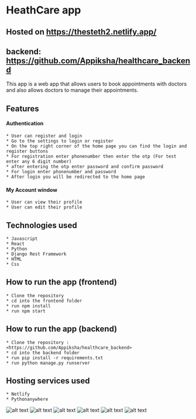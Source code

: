 # HeathCare app

## Hosted on <https://thesteth2.netlify.app/>

## backend: <https://github.com/Appiksha/healthcare_backend>

This app is a web app that allows users to book appointments with doctors and also allows doctors to manage their appointments.

## Features

#### Authentication
    * User can register and login
    * Go to the settings to login or register
    * On the top right corner of the home page you can find the login and register buttons
    * For registration enter phonenumber then enter the otp (For test enter any 6 digit number)
    * after entering the otp enter password and confirm password
    * For login enter phonenumber and password
    * After login you will be redirected to the home page
    
#### My Account window
    * User can view their profile
    * User can edit their profile
  
## Technologies used

    * Javascript
    * React
    * Python
    * Django Rest Framework
    * HTML
    * Css
  
## How to run the app (frontend)
    * Clone the repository
    * cd into the frontend folder
    * run npm install
    * run npm start
  

## How to run the app (backend)
    * Clone the repository : <https://github.com/Appiksha/healthcare_backend>
    * cd into the backend folder
    * run pip install -r requirements.txt
    * run python manage.py runserver

## Hosting services used 
    * Netlify
    * Pythonanywhere



![alt text](https://github.com/Appiksha/healthcare_frontend/blob/master/sampleimages/1.jpeg?raw=true)
![alt text](https://github.com/Appiksha/healthcare_frontend/blob/master/sampleimages/2.jpeg?raw=true)
![alt text](https://github.com/Appiksha/healthcare_frontend/blob/master/sampleimages/3.jpeg?raw=true)
![alt text](https://github.com/Appiksha/healthcare_frontend/blob/master/sampleimages/4.jpeg?raw=true)
![alt text](https://github.com/Appiksha/healthcare_frontend/blob/master/sampleimages/5.jpeg?raw=true)
![alt text](https://github.com/Appiksha/healthcare_frontend/blob/master/sampleimages/6.jpeg?raw=true)